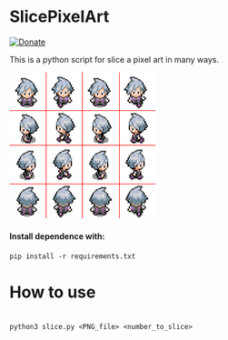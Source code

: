 # SlicePixelArt

[![Donate](https://img.shields.io/badge/Donate-PayPal-blue?style=flat-square)](https://paypal.me/fast0n)


This is a python script for slice a pixel art in many ways.

![Slice result](img/sample.png)

#### Install dependence with:
```
pip install -r requirements.txt
```

# How to use

```

python3 slice.py <PNG_file> <number_to_slice>


```
